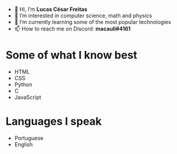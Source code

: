 - 👋 Hi, I’m **Lucas César Freitas**
- 👀 I’m interested in computer science, math and physics
- 🌱 I’m currently learning some of the most popular technologies
- 📫 How to reach me on Discord: **macauli#4161**


# Some of what I know best

* HTML
* CSS
* Python
* C
* JavaScript

# Languages I speak

* Portuguese
* English
